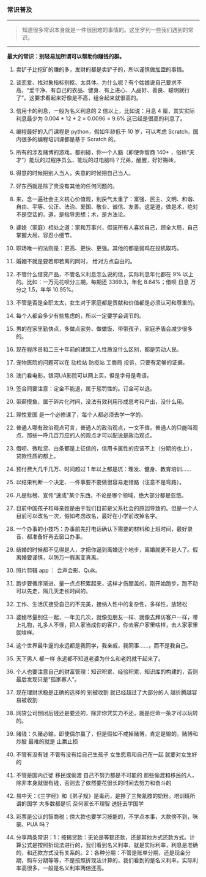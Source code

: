 ### 常识普及

---
> 知道很多常识本身就是一件很困难的事情的。这里罗列一些我们遇到的常识。
---

**最大的常识：别轻易加所谓可以帮助你赚钱的群。**

1. 卖铲子比挖矿的赚的多，发财的都是卖铲子的，所以谨慎做加盟的事情。

2. 谈恋爱、找对象指标别抠、太具体。为什么呢？有个姑娘说自己要求不高，“爱干净、有自己的衣品、健身、有上进心、人品好、善良、聪明就行了”。这要求看起来好像是不高，组合起来就很高的。

3. 信用卡的利息，一般为名义利息的 2 倍以上，比如说：月息 4 厘，其实实际利息最少为 0.004 * 12 * 2 = 0.0096 = 9.6% 这已经是很高的利息了。

4. 编程最好的入门课程是 python，假如年龄低于 10 岁，可以考虑 Scratch，国内很多的编程培训课都是基于 Scratch 的。

5. 所有的涉及赌博的游戏，都别碰，你一个人脑（即使你智商 140+ ，俗称“天才”）能玩的过程序员么、能玩的过电脑吗？兄弟，醒醒，好好搬砖。

6. 得意的时候把别人当人，失意的时候把自己当人。

7. 好东西就是除了贵没有其他的任何问题的。

8. 来，念一遍社会主义核心价值观，别戾气太重了：富强、民主、文明、和谐、自由、平等、公正、法治、爱国、敬业、诚信、友善。这是道，做是术，绝对不是空话的。道，是指导思想；术，是方法论。

9. 婆媳（家庭）相处之道：家和万事兴，假装所有人喜欢自己，顾全大局，自己掌握大局，容忍小细节。

10. 职场唯一的法则是：更高、更快、更强。其他的都是弱鸡在投机取巧。

11. 婚姻不就是要若即若离的同时， 给对方点自由的。

12. 不管什么借贷产品，不管名义利息怎么说的低，实际利息年化都在 9% 以上的。比如：一万元花呗分三期，每期还 3369.3，年化 8.64%；借呗 日息 万分之 1.5，年华 10.95%。

13. 不管是否是全职太太，女生对于家庭都是贡献和价值都是必须认可和尊重的。

14. 每个人都会多少有些焦虑的，所以一定要学会调节的。

15. 男的在家里勤快点，多做点家务、做做饭、带带孩子，家庭矛盾会减少很多的。

16. 现在程序员和二三十年前的建筑工人性质没什么区别，都是劳动人民。

17. 宠物医院的问题可以在 动检站 防疫站 工商局 投诉，只要有足够的证据。

18. 澳门看电影，银河UA影院可以网上买，但是字母是粤语。

19. 签合同要注意：定金不能退，属于惩罚性的。订金可以退。

20. 带薪摸鱼，属于碎片化时间，没法有效利用形成思考和产出，没什么用。

21. 理性爱国 是一个必修课了，每个人都必须去学一学的。

22. 普通人哪有政治观点可言，普通人的政治观点，一文不值。普通人的只能叫观点，那些一呼几百万应的人的观点才可以配说是政治观点。

23. 借呗、微粒贷、白条都是上征信的，信用卡属性的应该不上（分期的也上），贷款性质的都上。

24. 预付费大几千几万、时间超过 1 年以上都是坑：理发、健身、教育培训……

25. 以结果判断一个决定、一件事要不要做很容易走错路（注意不是弯路）。

26. 凡是标榜、宣传“速成“某个东西，不论是哪个领域，绝大部分都是忽悠。

27. 目前中国孩子和母亲姓是由于我们目前是父系社会的原因导致的。但是一个人目前可以改名一次，假如考虑改名，最好在小学前改掉名字。

28. 一个办事的小技巧：办事前先打电话确认下需要的材料和上班时间，最好录音，都准备好再去窗口办事。

29. 结婚的时候都不见得是人，才把你逼到离婚这个地步，离婚就更不是人了。假离婚要谨慎，以防万一假离变真离。

30. 照片剪辑 app ： 会声会影、Quik。

31. 跑步要循序渐进、量一点点积累起来，这样才伤膝盖的，刚开始跑步，跑不动可以先走，隔几天走长时间的。

32. 工作、生活仄接受自己的不完美，接纳人性中的复杂性，多样性，放轻松

33. 婆媳尽量别住一起，一年见几次，就像见朋友一样、就像去拜访客户一样，带上礼物，礼多人不怪，把人家当成你的客户，你去客户家里啥样，去人家家里就啥样。

34. 这个世界最牛逼的永远都是我同学，我亲戚，我同事……，而不是我自己。

35. 天下男人 都一样 永远都不知道老婆为什么和老妈就干起来了。

36. 个人也要注意自己的财富管理：知识积累、经验积累、知识库的构建的，否则最后发现只是“孤家寡人”。

37. 现在理财求稳是正确的选择的 别被收割 就已经超过了大部分的人 越折腾越容易被收割

38. 网贷公司倒闭后钱还是要还的，除非你凭实力不还，就是烂命一条才可以玩转的。

39. 赌钱：久赌必输，即使偶尔赢了，但是假如不戒掉赌博，肯定是输的。赌博和炒股 最难的就是 止赢止损

40. 不管有没有钱 不管有没有给自己生孩子 女生愿意和自己在一起 就要对女生好的

41. 不管是国内迁徙 移民或偷渡 自己不努力都是不可能的 那些偷渡和移民的人，除非本身就很有钱，否则去了依然要花很长的时间去努力和奋斗的

42. 易中天：《三字经》和《弟子规》是毒药，是摻了三聚氰胺的奶粉。培训班所谓的国学 大多数都是坑 奈何家长不理智 送娃去学国学

43. 彩票是公认的智商税；傍大款也要学习技能的，不学点本事，大款傍不到，咪蒙、PUA 吗？

44. 分享两条常识：1：按揭贷款：无论是等额还款，还是其他方式还款方式。计算公式是按照折现法进行的，我们看到名义利率，就是实际利率，利息是准确的，和还款方式没有关系的。2：各种分期：不管是账单分期，还是现金分期，购车分期等等，不是按照折现法计算的，我们看到的是名义利率，实际利率高很多，一般是名义利率两倍还高。
